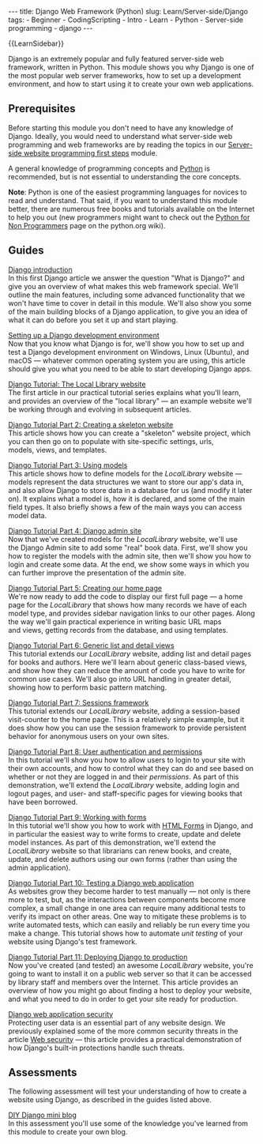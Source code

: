 --- title: Django Web Framework (Python) slug: Learn/Server-side/Django tags: - Beginner - CodingScripting - Intro - Learn - Python - Server-side programming - django ---

{{LearnSidebar}}

Django is an extremely popular and fully featured server-side web framework, written in Python. This module shows you why Django is one of the most popular web server frameworks, how to set up a development environment, and how to start using it to create your own web applications.

## Prerequisites

Before starting this module you don't need to have any knowledge of Django. Ideally, you would need to understand what server-side web programming and web frameworks are by reading the topics in our [Server-side website programming first steps](/en-US/docs/Learn/Server-side/First_steps) module.

A general knowledge of programming concepts and [Python](/en-US/docs/Glossary/Python) is recommended, but is not essential to understanding the core concepts.

**Note**: Python is one of the easiest programming languages for novices to read and understand. That said, if you want to understand this module better, there are numerous free books and tutorials available on the Internet to help you out (new programmers might want to check out the [Python for Non Programmers](https://wiki.python.org/moin/BeginnersGuide/NonProgrammers) page on the python.org wiki).

## Guides

[Django introduction](/en-US/docs/Learn/Server-side/Django/Introduction)  
In this first Django article we answer the question "What is Django?" and give you an overview of what makes this web framework special. We'll outline the main features, including some advanced functionality that we won't have time to cover in detail in this module. We'll also show you some of the main building blocks of a Django application, to give you an idea of what it can do before you set it up and start playing.

[Setting up a Django development environment](/en-US/docs/Learn/Server-side/Django/development_environment)  
Now that you know what Django is for, we'll show you how to set up and test a Django development environment on Windows, Linux (Ubuntu), and macOS — whatever common operating system you are using, this article should give you what you need to be able to start developing Django apps.

[Django Tutorial: The Local Library website](/en-US/docs/Learn/Server-side/Django/Tutorial_local_library_website)  
The first article in our practical tutorial series explains what you'll learn, and provides an overview of the "local library" — an example website we'll be working through and evolving in subsequent articles.

[Django Tutorial Part 2: Creating a skeleton website](/en-US/docs/Learn/Server-side/Django/skeleton_website)  
This article shows how you can create a "skeleton" website project, which you can then go on to populate with site-specific settings, urls, models, views, and templates.

[Django Tutorial Part 3: Using models](/en-US/docs/Learn/Server-side/Django/Models)  
This article shows how to define models for the *LocalLibrary* website — models represent the data structures we want to store our app's data in, and also allow Django to store data in a database for us (and modify it later on). It explains what a model is, how it is declared, and some of the main field types. It also briefly shows a few of the main ways you can access model data.

[Django Tutorial Part 4: Django admin site](/en-US/docs/Learn/Server-side/Django/Admin_site)  
Now that we've created models for the *LocalLibrary* website, we'll use the Django Admin site to add some "real" book data. First, we'll show you how to register the models with the admin site, then we'll show you how to login and create some data. At the end, we show some ways in which you can further improve the presentation of the admin site.

[Django Tutorial Part 5: Creating our home page](/en-US/docs/Learn/Server-side/Django/Home_page)  
We're now ready to add the code to display our first full page — a home page for the *LocalLibrary* that shows how many records we have of each model type, and provides sidebar navigation links to our other pages. Along the way we'll gain practical experience in writing basic URL maps and views, getting records from the database, and using templates.

[Django Tutorial Part 6: Generic list and detail views](/en-US/docs/Learn/Server-side/Django/Generic_views)  
This tutorial extends our *LocalLibrary* website, adding list and detail pages for books and authors. Here we'll learn about generic class-based views, and show how they can reduce the amount of code you have to write for common use cases. We'll also go into URL handling in greater detail, showing how to perform basic pattern matching.

[Django Tutorial Part 7: Sessions framework](/en-US/docs/Learn/Server-side/Django/Sessions)  
This tutorial extends our _LocalLibrary_ website, adding a session-based visit-counter to the home page. This is a relatively simple example, but it does show how you can use the session framework to provide persistent behavior for anonymous users on your own sites.

[Django Tutorial Part 8: User authentication and permissions](/en-US/docs/Learn/Server-side/Django/Authentication)  
In this tutorial we'll show you how to allow users to login to your site with their own accounts, and how to control what they can do and see based on whether or not they are logged in and their *permissions*. As part of this demonstration, we'll extend the *LocalLibrary* website, adding login and logout pages, and user- and staff-specific pages for viewing books that have been borrowed.

[Django Tutorial Part 9: Working with forms](/en-US/docs/Learn/Server-side/Django/Forms)  
In this tutorial we'll show you how to work with [HTML Forms](/en-US/docs/Learn/Forms) in Django, and in particular the easiest way to write forms to create, update and delete model instances. As part of this demonstration, we'll extend the _LocalLibrary_ website so that librarians can renew books, and create, update, and delete authors using our own forms (rather than using the admin application).

[Django Tutorial Part 10: Testing a Django web application](/en-US/docs/Learn/Server-side/Django/Testing)  
As websites grow they become harder to test manually — not only is there more to test, but, as the interactions between components become more complex, a small change in one area can require many additional tests to verify its impact on other areas. One way to mitigate these problems is to write automated tests, which can easily and reliably be run every time you make a change. This tutorial shows how to automate *unit testing* of your website using Django's test framework.

[Django Tutorial Part 11: Deploying Django to production](/en-US/docs/Learn/Server-side/Django/Deployment)  
Now you've created (and tested) an awesome _LocalLibrary_ website, you're going to want to install it on a public web server so that it can be accessed by library staff and members over the Internet. This article provides an overview of how you might go about finding a host to deploy your website, and what you need to do in order to get your site ready for production.

[Django web application security](/en-US/docs/Learn/Server-side/Django/web_application_security)  
Protecting user data is an essential part of any website design. We previously explained some of the more common security threats in the article [Web security](/en-US/docs/Web/Security) — this article provides a practical demonstration of how Django's built-in protections handle such threats.

## Assessments

The following assessment will test your understanding of how to create a website using Django, as described in the guides listed above.

[DIY Django mini blog](/en-US/docs/Learn/Server-side/Django/django_assessment_blog)  
In this assessment you'll use some of the knowledge you've learned from this module to create your own blog.
